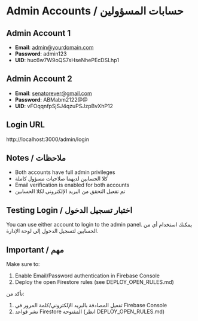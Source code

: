 # Admin Accounts / حسابات المسؤولين

## Admin Account 1
- **Email**: admin@yourdomain.com
- **Password**: admin123
- **UID**: huc6w7W9oQS7sHseNhePEcDSLhp1

## Admin Account 2
- **Email**: senatorever@gmail.com
- **Password**: ABMabm2122@@
- **UID**: vFOqqnfpSjSJ4qzuPSJzpBvXhP12

## Login URL
http://localhost:3000/admin/login

## Notes / ملاحظات
- Both accounts have full admin privileges
- كلا الحسابين لديهما صلاحيات مسؤول كاملة
- Email verification is enabled for both accounts
- تم تفعيل التحقق من البريد الإلكتروني لكلا الحسابين

## Testing Login / اختبار تسجيل الدخول
You can use either account to login to the admin panel.
يمكنك استخدام أي من الحسابين لتسجيل الدخول إلى لوحة الإدارة.

## Important / مهم
Make sure to:
1. Enable Email/Password authentication in Firebase Console
2. Deploy the open Firestore rules (see DEPLOY_OPEN_RULES.md)

تأكد من:
1. تفعيل المصادقة بالبريد الإلكتروني/كلمة المرور في Firebase Console
2. نشر قواعد Firestore المفتوحة (انظر DEPLOY_OPEN_RULES.md)